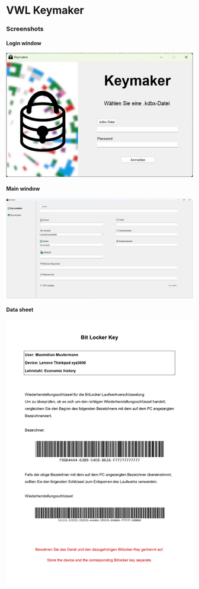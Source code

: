 # VWL Keymaker

### Screenshots
#### Login window
![keymaker login window](https://github.com/FiedlerInformatics/keymaker-vwl-its/blob/main/keymaker_images/Screenshot_loginWindow.jpg)
#### Main window
![keymaker login window](https://github.com/FiedlerInformatics/keymaker-vwl-its/blob/main/keymaker_images/Screenshot_mainWindow.jpg)
#### Data sheet
![keymaker login window](https://github.com/FiedlerInformatics/keymaker-vwl-its/blob/main/keymaker_images/bitlockerDatasheet.jpg)